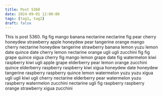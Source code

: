 ```yaml
---
title: Post 5360
date: 2024-09-01 12:00:00
tags: [tag1, tag2]
draft: false
---
```

This is post 5360.
fig
fig
mango
banana
nectarine
nectarine
fig
pear
cherry
honeydew
strawberry
apple
honeydew
pear
tangerine
orange
mango
cherry
nectarine
honeydew
tangerine
strawberry
banana
lemon
yuzu
lemon
date
quince
date
cherry
lemon
nectarine
orange
ugli
ugli
zucchini
fig
fig
grape
quince
xigua
cherry
fig
mango
lemon
grape
date
fig
watermelon
kiwi
raspberry
kiwi
ugli
apple
grape
elderberry
pear
lemon
orange
zucchini
quince
elderberry
raspberry
raspberry
kiwi
xigua
honeydew
date
honeydew
tangerine
raspberry
raspberry
quince
lemon
watermelon
yuzu
yuzu
xigua
ugli
ugli
kiwi
ugli
cherry
nectarine
elderberry
pear
watermelon
yuzu
raspberry
watermelon
zucchini
nectarine
ugli
fig
raspberry
raspberry
orange
strawberry
xigua
zucchini
